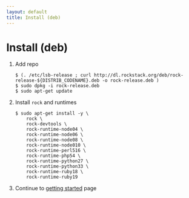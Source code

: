```yaml
---
layout: default
title: Install (deb)
---
```


# Install (deb)

 1. Add repo

        $ (. /etc/lsb-release ; curl http://dl.rockstack.org/deb/rock-release-${DISTRIB_CODENAME}.deb -o rock-release.deb )
        $ sudo dpkg -i rock-release.deb
        $ sudo apt-get update

 1. Install `rock` and runtimes

        $ sudo apt-get install -y \
            rock \
            rock-devtools \
            rock-runtime-node04 \
            rock-runtime-node06 \
            rock-runtime-node08 \
            rock-runtime-node010 \
            rock-runtime-perl516 \
            rock-runtime-php54 \
            rock-runtime-python27 \
            rock-runtime-python33 \
            rock-runtime-ruby18 \
            rock-runtime-ruby19

 1. Continue to [getting started](/docs/) page
